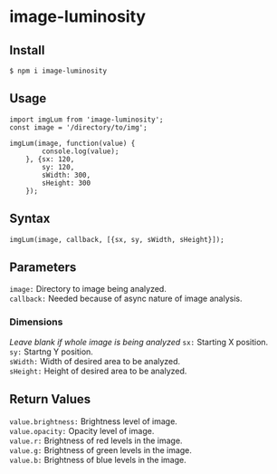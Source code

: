 # image-luminosity
## Install
```
$ npm i image-luminosity
```

## Usage
```
import imgLum from 'image-luminosity';
const image = '/directory/to/img';

imgLum(image, function(value) {
        console.log(value);
    }, {sx: 120,
        sy: 120,
        sWidth: 300,
        sHeight: 300
    });
```

## Syntax
```
imgLum(image, callback, [{sx, sy, sWidth, sHeight}]);
```

## Parameters
`image:` Directory to image being analyzed.<br/>
`callback:` Needed because of async nature of image analysis.
### Dimensions
_Leave blank if whole image is being analyzed_
`sx:` Starting X position.<br/>
`sy:` Startng Y position.<br/>
`sWidth:` Width of desired area to be analyzed.<br/>
`sHeight:` Height of desired area to be analyzed.

## Return Values
`value.brightness:` Brightness level of image.<br/>
`value.opacity:` Opacity level of image.<br/>
`value.r:` Brightness of red levels in the image.<br/>
`value.g:` Brightness of green levels in the image.<br/>
`value.b:` Brightness of blue levels in the image.
